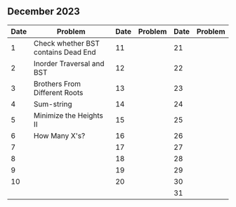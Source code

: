 ## December 2023

| Date | Problem                             | Date | Problem | Date | Problem |
| ---- | ----------------------------------- | ---- | ------- | ---- | ------- |
| 1    | Check whether BST contains Dead End | 11   |         | 21   |         |
| 2    | Inorder Traversal and BST           | 12   |         | 22   |         |
| 3    | Brothers From Different Roots       | 13   |         | 23   |         |
| 4    | Sum-string                          | 14   |         | 24   |         |
| 5    | Minimize the Heights II             | 15   |         | 25   |         |
| 6    | How Many X's?                       | 16   |         | 26   |         |
| 7    |                                     | 17   |         | 27   |         |
| 8    |                                     | 18   |         | 28   |         |
| 9    |                                     | 19   |         | 29   |         |
| 10   |                                     | 20   |         | 30   |         |
|      |                                     |      |         | 31   |         |
